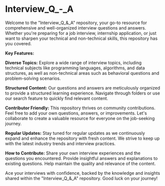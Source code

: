 # Interview_Q_-_A
Welcome to the "Interview_Q_&_A" repository, your go-to resource for comprehensive and well-organized interview questions and answers. Whether you're preparing for a job interview, internship application, or just want to sharpen your technical and non-technical skills, this repository has you covered.

**Key Features:**

**Diverse Topics:** Explore a wide range of interview topics, including technical subjects like programming languages, algorithms, and data structures, as well as non-technical areas such as behavioral questions and problem-solving scenarios.

**Structured Content:** Our questions and answers are meticulously organized to provide a structured learning experience. Navigate through folders or use our search feature to quickly find relevant content.

**Contributor Friendly:** This repository thrives on community contributions. Feel free to add your own questions, answers, or improvements. Let's collaborate to create a valuable resource for everyone on the job-seeking journey.

**Regular Updates:** Stay tuned for regular updates as we continuously expand and enhance the repository with fresh content. We strive to keep up with the latest industry trends and interview practices.

**How to Contribute:**
Share your own interview experiences and the questions you encountered.
Provide insightful answers and explanations to existing questions.
Help maintain the quality and relevance of the content.


Ace your interviews with confidence, backed by the knowledge and insights shared within the "Interview_Q_&_A" repository. Good luck on your journey!


